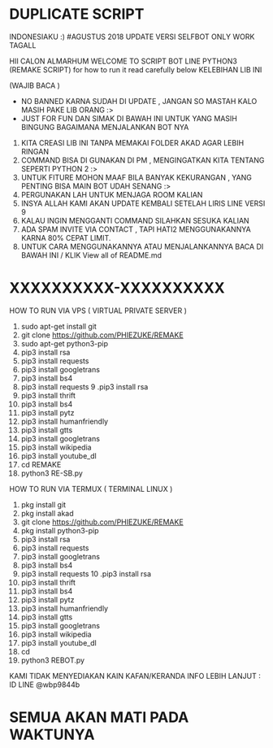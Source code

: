 # DUPLICATE SCRIPT

INDONESIAKU :) #AGUSTUS 2018
UPDATE VERSI SELFBOT ONLY
WORK TAGALL

HII CALON ALMARHUM
WELCOME TO SCRIPT BOT LINE PYTHON3
(REMAKE SCRIPT)
for how to run it
read carefully below
KELEBIHAN LIB INI

(WAJIB BACA )
- NO BANNED KARNA SUDAH DI UPDATE , JANGAN SO MASTAH KALO MASIH PAKE LIB ORANG :>
- JUST FOR FUN DAN SIMAK DI BAWAH INI UNTUK YANG MASIH BINGUNG BAGAIMANA MENJALANKAN BOT NYA

1. KITA CREASI LIB INI TANPA MEMAKAI FOLDER AKAD AGAR LEBIH RINGAN
2. COMMAND BISA DI GUNAKAN DI PM , MENGINGATKAN KITA TENTANG SEPERTI PYTHON 2 :>
3. UNTUK FITURE MOHON MAAF BILA BANYAK KEKURANGAN , YANG PENTING BISA MAIN BOT UDAH SENANG :>
4. PERGUNAKAN LAH UNTUK MENJAGA ROOM KALIAN
5. INSYA ALLAH KAMI AKAN UPDATE KEMBALI SETELAH LIRIS LINE VERSI 9
6. KALAU INGIN MENGGANTI COMMAND SILAHKAN SESUKA KALIAN
7. ADA SPAM INVITE VIA CONTACT , TAPI HATI2 MENGGUNAKANNYA KARNA 80% CEPAT LIMIT.
8. UNTUK CARA MENGGUNAKANNYA ATAU MENJALANKANNYA BACA DI BAWAH INI / KLIK View all of README.md

# XXXXXXXXXX-XXXXXXXXXX

HOW TO RUN VIA VPS ( VIRTUAL PRIVATE SERVER )
1. sudo apt-get install git
2. git clone https://github.com/PHIEZUKE/REMAKE
3. sudo apt-get python3-pip
4. pip3 install rsa
5. pip3 install requests
6. pip3 install googletrans
7. pip3 install bs4
8. pip3 install requests
9 .pip3 install rsa
10. pip3 install thrift
11. pip3 install bs4
12. pip3 install pytz
13. pip3 install humanfriendly
14. pip3 install gtts
15. pip3 install googletrans
16. pip3 install wikipedia
17. pip3 install youtube_dl
18. cd REMAKE
19. python3 RE-SB.py


HOW TO RUN VIA TERMUX ( TERMINAL LINUX )
1. pkg install git
2. pkg install akad
3. git clone https://github.com/PHIEZUKE/REMAKE
4. pkg install python3-pip
5. pip3 install rsa
6. pip3 install requests
7. pip3 install googletrans
8. pip3 install bs4
9. pip3 install requests
10 .pip3 install rsa
11. pip3 install thrift
12. pip3 install bs4
13. pip3 install pytz
14. pip3 install humanfriendly
15. pip3 install gtts
16. pip3 install googletrans
17. pip3 install wikipedia
18. pip3 install youtube_dl
19. cd
20. python3 REBOT.py

KAMI TIDAK MENYEDIAKAN KAIN KAFAN/KERANDA
INFO LEBIH LANJUT : ID LINE @wbp9844b

# SEMUA AKAN MATI PADA WAKTUNYA
